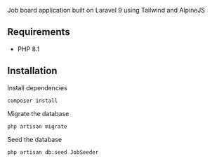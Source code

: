 Job board application built on Laravel 9 using Tailwind and AlpineJS

## Requirements
* PHP 8.1

## Installation

Install dependencies
```
composer install
```

Migrate the database
```
php artisan migrate
```

Seed the database
``` 
php artisan db:seed JobSeeder
```

